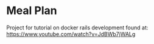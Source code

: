 # Meal Plan
Project for tutorial on docker rails development found at:
https://www.youtube.com/watch?v=JdBWb7jWALg

